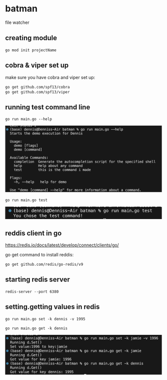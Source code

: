 # batman
file watcher

## creating module
```
go mod init projectName
```

## cobra & viper set up
make sure you have cobra and viper set up:
```
go get github.com/spf13/cobra
go get github.com/spf13/viper
```

## running test command line
```
go run main.go --help
```
![alt text](image.png)


```
go run main.go test
```
![alt text](image-1.png)


## reddis client in go
https://redis.io/docs/latest/develop/connect/clients/go/

go get command to install reddis:
```
go get github.com/redis/go-redis/v9
```

## starting redis server
```
redis-server --port 6380
```

## setting.getting values in redis
```
go run main.go set -k dennis -v 1995
```

```
go run main.go get -k dennis
```

![alt text](image-3.png)
